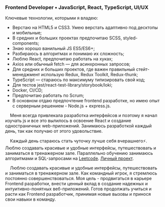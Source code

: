 ### Frontend Developer • JavaScript, React, TypeScript, UI/UX
Ключевые технологии, которыми я владею:
  + Верстаю на HTML5 и CSS3. Умею верстать адаптивно под десктопы и
мобильные;
  + В средних и больших проектах предпочитаю SCSS, styled-components;
  + Знаю хорошо ванильный JS ES5/ES6+;
  + Разбираюсь в алгоритмах и понимаю их сложность;
  + Люблю React, предпочитаю работать на хуках;
  + Axios или обычный fetch — для асинхронных запросов;
  + Для средних и больших проектов, где важен правильный стейт-менеджмент
  использую Redux, Redux Toolkit, Redux-thunk;
  + TypeScript — стараюсь по максимуму типизировать свой код;
  + Для тестов jest/react-test-library/storybook/loki;
  + Docker, CI/CD;
  + Предпочитаю работать по Scrum;
  + В основном отдаю предпочтение frontend разработке, но имею опыт с серверным решением - Node.js + express.js.


&nbsp;&nbsp;&nbsp;&nbsp;Меня всегда привлекала разработка интерфейсов и поэтому я начал изучать js и все это
вылилось в освоение React и создание одностраничных web-приложений. Занимаюсь разработкой каждый день,
так как получаю от этого удовольствие.
  
  
&nbsp;&nbsp;&nbsp;&nbsp;Каждый день стараюсь стать чуточку лучше себя вчерашнего⚡. Люблю создавать красивые и удобные интерфейсы, 
путешествовать и заниматься в тренажерном зале. Параллельно обучению занимаюсь алгоритмами и SQL-запросами на [Leetcode](https://leetcode.com/Danya_1/ "Leetcode"). [Личный проект](https://danyait.github.io/ "Многостраничный сайт").
  
  
&nbsp;&nbsp;&nbsp;&nbsp;Люблю создавать красивые и удобные интерфейсы, путешествовать и заниматься в тренажерном зале. Как командный игрок, я стремлюсь постоянно совершенствоваться. Моя цель - продвигаться в карьере Frontend разработки, внести ценный вклад в создание надежных и интуитивно-понятных веб-приложений. Готов продолжать учиться и расти как Frontend разработчик, принимая новые вызовы и принося свои навыки в команду.
